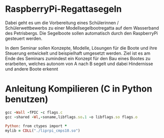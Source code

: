 RaspberryPi-Regattasegeln
=========================

Dabei geht es um die Vorbereitung eines Schülerinnen / Schülerwettbewerbs zu einer Modellsegelbootregatta auf dem Wasserband des Petrisbergs. Die Segelboote sollen automatisch durch den RaspberryPi gesteuert werden.

In dem Seminar sollen Konzepte, Modelle, Lösungen für die Boote und ihre Steuerung entwickelt und beispielhaft umgesetzt werden. Ziel ist es am Ende des Seminars zumindest ein Konzept für den Bau eines Bootes zu erarbeiten, welches autonom von A nach B segelt und dabei Hindernisse und andere Boote erkennt

Anleitung Kompilieren (C in Python benutzen)
============================================

```ruby
gcc -Wall -fPIC -c flags.c
gcc -shared -Wl,-soname,libflags.so.1 -o libflags.so flags.o

Python: from ctypes import *
mylib = CDLL("./liprpi_cmps10.so")
```
